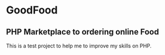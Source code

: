 # GoodFood
## PHP Marketplace to ordering online Food

This is a test project to help me to improve my skills on PHP.
